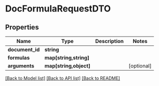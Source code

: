 # DocFormulaRequestDTO

## Properties
Name | Type | Description | Notes
------------ | ------------- | ------------- | -------------
**document_id** | **string** |  | 
**formulas** | **map[string,string]** |  | 
**arguments** | **map[string,object]** |  | [optional] 

[[Back to Model list]](../../README.md#documentation-for-models) [[Back to API list]](../../README.md#documentation-for-api-endpoints) [[Back to README]](../../README.md)

